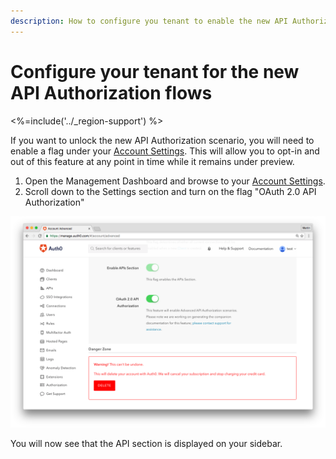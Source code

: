 ```yaml
---
description: How to configure you tenant to enable the new API Authorization Flows
---
```


# Configure your tenant for the new API Authorization flows
<%=include('../_region-support') %>

If you want to unlock the new API Authorization scenario, you will need to enable a flag under your [Account Settings](${manage_url}/#/account/advanced). This will allow you to opt-in and out of this feature at any point in time while it remains under preview.

1. Open the Management Dashboard and browse to your [Account Settings](${manage_url}/#/account/advanced).
1. Scroll down to the Settings section and turn on the flag "OAuth 2.0 API Authorization"

  ![](/media/articles/api-auth/account-settings.png)

You will now see that the API section is displayed on your sidebar.
